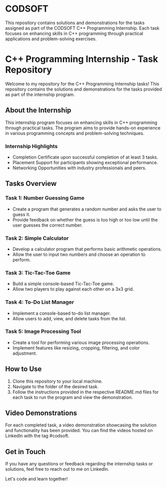 # CODSOFT
This repository contains solutions and demonstrations for the tasks assigned as part of the CODSOFT C++ Programming Internship. Each task focuses on enhancing skills in C++ programming through practical applications and problem-solving exercises.


# C++ Programming Internship - Task Repository

Welcome to my repository for the C++ Programming Internship tasks! This repository contains the solutions and demonstrations for the tasks provided as part of the internship program.

## About the Internship

This internship program focuses on enhancing skills in C++ programming through practical tasks. The program aims to provide hands-on experience in various programming concepts and problem-solving techniques.

### Internship Highlights

- Completion Certificate upon successful completion of at least 3 tasks.
- Placement Support for participants showing exceptional performance.
- Networking Opportunities with industry professionals and peers.

## Tasks Overview

### Task 1: Number Guessing Game
- Create a program that generates a random number and asks the user to guess it.
- Provide feedback on whether the guess is too high or too low until the user guesses the correct number.

### Task 2: Simple Calculator
- Develop a calculator program that performs basic arithmetic operations.
- Allow the user to input two numbers and choose an operation to perform.

### Task 3: Tic-Tac-Toe Game
- Build a simple console-based Tic-Tac-Toe game.
- Allow two players to play against each other on a 3x3 grid.

### Task 4: To-Do List Manager
- Implement a console-based to-do list manager.
- Allow users to add, view, and delete tasks from the list.

### Task 5: Image Processing Tool
- Create a tool for performing various image processing operations.
- Implement features like resizing, cropping, filtering, and color adjustment.

## How to Use

1. Clone this repository to your local machine.
2. Navigate to the folder of the desired task.
3. Follow the instructions provided in the respective README.md files for each task to run the program and view the demonstration.

## Video Demonstrations

For each completed task, a video demonstration showcasing the solution and functionality has been provided. You can find the videos hosted on LinkedIn with the tag #codsoft.

## Get in Touch

If you have any questions or feedback regarding the internship tasks or solutions, feel free to reach out to me on LinkedIn.

Let's code and learn together!

